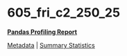 # 605_fri_c2_250_25

[**Pandas Profiling Report**](https://epistasislab.github.io/penn-ml-benchmarks/profile/605_fri_c2_250_25.html)

[Metadata](metadata.yaml) | [Summary Statistics](summary_stats.csv)

